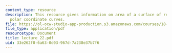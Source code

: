 ```yaml
---
content_type: resource
description: This resource gives information on area of a surface of revolution and
  polar coordinate curves.
file: https://ol-ocw-studio-app-production.s3.amazonaws.com/courses/18-01-single-variable-calculus-fall-2005/33e262f06a630d03967d7a238e37b7f6_lecture_22.pdf
file_type: application/pdf
resourcetype: Document
title: lecture_22.pdf
uid: 33e262f0-6a63-0d03-967d-7a238e37b7f6
---
```


